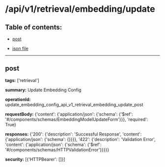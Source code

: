 # /api/v1/retrieval/embedding/update

## Table of contents:
- [post](#post)

- [json file](./_api_v1_retrieval_embedding_update.json)

---
<a name="post"></a>
## post

**tags:** ['retrieval']

**summary:** Update Embedding Config

**operationId:** update_embedding_config_api_v1_retrieval_embedding_update_post

**requestBody:** {'content': {'application/json': {'schema': {'$ref': '#/components/schemas/EmbeddingModelUpdateForm'}}}, 'required': True}

**responses:** {'200': {'description': 'Successful Response', 'content': {'application/json': {'schema': {}}}}, '422': {'description': 'Validation Error', 'content': {'application/json': {'schema': {'$ref': '#/components/schemas/HTTPValidationError'}}}}}

**security:** [{'HTTPBearer': []}]


